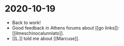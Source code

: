# 2020-10-19

 - Back to work!
 - Good feedback in Athens forums about [[go links]]: [[ilmeschinocalunniato]].
 - [[L.]] told me about [[Marcuse]].
